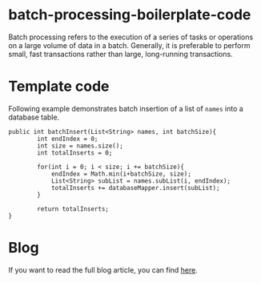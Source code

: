 # batch-processing-boilerplate-code
Batch processing refers to the execution of a series of tasks or operations on a large volume of data in a batch.
Generally, it is preferable to perform small, fast transactions rather than large, long-running transactions.

# Template code
Following example demonstrates batch insertion of a list of `names` into a database table.
```
public int batchInsert(List<String> names, int batchSize){
        int endIndex = 0;
        int size = names.size();
        int totalInserts = 0;

        for(int i = 0; i < size; i += batchSize){
            endIndex = Math.min(i+batchSize, size);
            List<String> subList = names.subList(i, endIndex);
            totalInserts += databaseMapper.insert(subList);
        }

        return totalInserts;
}
```

# Blog

If you want to read the full blog article, you can find [here](https://schmidtdennis.de/batch-processing-template-code).